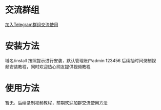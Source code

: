 
# 交流群组

[加入Telegram群组交流使用](https://t.me/yezhifu_mer)

# 安装方法
域名/install 按照提示进行安装，默认管理账户admin 123456
后续抽时间录制视频安装教程，同时欢迎热心网友提供视频教程
# 使用方法
暂无，后续录制视频教程，前期欢迎加群交流使用方法